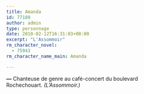 ```yaml
---
title: Amanda
id: 77189
author: admin
type: personnage
date: 2010-02-12T16:31:03+00:00
excerpt: "L'Assommoir"
rm_character_novel:
  - 75943
rm_character_name_main: Amanda

---
```

**—** Chanteuse de genre au café-concert du boulevard Rochechouart. _(L&rsquo;Assommoir.)_